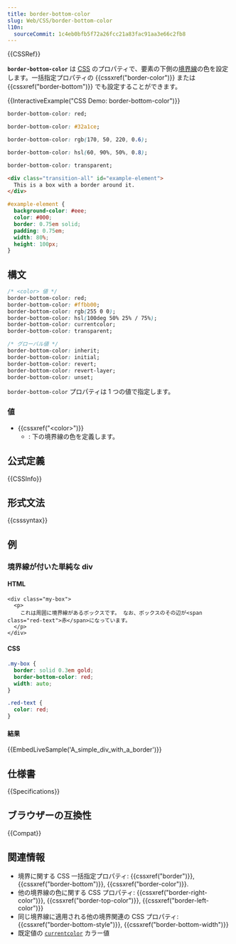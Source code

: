 ```yaml
---
title: border-bottom-color
slug: Web/CSS/border-bottom-color
l10n:
  sourceCommit: 1c4eb0bfb5f72a26fcc21a83fac91aa3e66c2fb8
---
```


{{CSSRef}}

**`border-bottom-color`** は [CSS](/ja/docs/Web/CSS) のプロパティで、要素の下側の[境界線](/ja/docs/Web/CSS/border)の色を設定します。一括指定プロパティの {{cssxref("border-color")}} または {{cssxref("border-bottom")}} でも設定することができます。

{{InteractiveExample("CSS Demo: border-bottom-color")}}

```css interactive-example-choice
border-bottom-color: red;
```

```css interactive-example-choice
border-bottom-color: #32a1ce;
```

```css interactive-example-choice
border-bottom-color: rgb(170, 50, 220, 0.6);
```

```css interactive-example-choice
border-bottom-color: hsl(60, 90%, 50%, 0.8);
```

```css interactive-example-choice
border-bottom-color: transparent;
```

```html interactive-example
<div class="transition-all" id="example-element">
  This is a box with a border around it.
</div>
```

```css interactive-example
#example-element {
  background-color: #eee;
  color: #000;
  border: 0.75em solid;
  padding: 0.75em;
  width: 80%;
  height: 100px;
}
```

## 構文

```css
/* <color> 値 */
border-bottom-color: red;
border-bottom-color: #ffbb00;
border-bottom-color: rgb(255 0 0);
border-bottom-color: hsl(100deg 50% 25% / 75%);
border-bottom-color: currentcolor;
border-bottom-color: transparent;

/* グローバル値 */
border-bottom-color: inherit;
border-bottom-color: initial;
border-bottom-color: revert;
border-bottom-color: revert-layer;
border-bottom-color: unset;
```

`border-bottom-color` プロパティは 1 つの値で指定します。

### 値

- {{cssxref("&lt;color&gt;")}}
  - : 下の境界線の色を定義します。

## 公式定義

{{CSSInfo}}

## 形式文法

{{csssyntax}}

## 例

### 境界線が付いた単純な div

#### HTML

```html-nolint live-sample___a_simple_div_with_a_border
<div class="my-box">
  <p>
    これは周囲に境界線があるボックスです。 なお、ボックスのその辺が<span class="red-text">赤</span>になっています。
  </p>
</div>
```

#### CSS

```css live-sample___a_simple_div_with_a_border
.my-box {
  border: solid 0.3em gold;
  border-bottom-color: red;
  width: auto;
}

.red-text {
  color: red;
}
```

#### 結果

{{EmbedLiveSample('A_simple_div_with_a_border')}}

## 仕様書

{{Specifications}}

## ブラウザーの互換性

{{Compat}}

## 関連情報

- 境界に関する CSS 一括指定プロパティ: {{cssxref("border")}}, {{cssxref("border-bottom")}}, {{cssxref("border-color")}}.
- 他の境界線の色に関する CSS プロパティ: {{cssxref("border-right-color")}}, {{cssxref("border-top-color")}}, {{cssxref("border-left-color")}}
- 同じ境界線に適用される他の境界関連の CSS プロパティ: {{cssxref("border-bottom-style")}}, {{cssxref("border-bottom-width")}}
- 既定値の [`currentcolor`](/ja/docs/Web/CSS/color_value#currentcolor_keyword) カラー値
